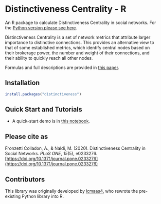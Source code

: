 # Distinctiveness Centrality - R
An R package to calculate Distinctiveness Centrality in social networks. 
For the [Python version please see here](https://github.com/iandreafc/distinctiveness).

Distinctiveness Centrality is a set of network metrics that attribute larger importance to distinctive connections. This provides an alternative view to that of some established metrics, which identify central nodes based on their brokerage power, the number and weight of their connections, and their ability to quickly reach all other nodes.

Formulas and full descriptions are provided in [this paper](https://doi.org/10.1371/journal.pone.0233276).

## Installation
```R
install.packages("distinctiveness")
```

## Quick Start and Tutorials
- A quick-start demo is in [this notebook](DCDemoR.ipynb).

## Please cite as
Fronzetti Colladon, A., & Naldi, M. (2020). Distinctiveness Centrality in Social Networks. *PLoS ONE*, *15*(5), e0233276. [https://doi.org/10.1371/journal.pone.0233276](https://doi.org/10.1371/journal.pone.0233276)

## Contributors
This library was originally developed by [lcmaas4](https://github.com/lcmaas4), who rewrote the pre-existing Python library into R.
